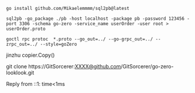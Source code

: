 ```shell
go install github.com/Mikaelemmmm/sql2pb@latest

sql2pb -go_package ./pb -host localhost -package pb -password 123456 -port 3306 -schema go-zero -service_name userOrder -user root > userOrder.proto

goctl rpc protoc  *.proto --go_out=../ --go-grpc_out=../ --zrpc_out=../ --style=goZero
```

jinzhu   copier.Copy()

 git clone https://GitSorcerer:XXXX@github.com/GitSorcerer/go-zero-looklook.git

 Reply from ::1: time<1ms